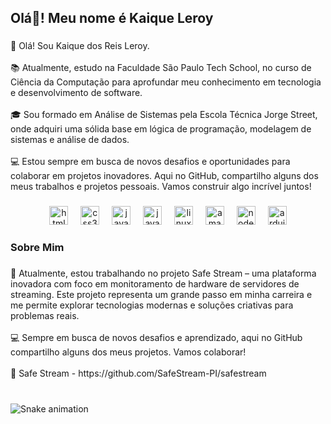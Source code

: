 <h2 align="left">Olá👋! Meu nome é Kaique Leroy</h2>

###

<p align="left">👋 Olá! Sou Kaique dos Reis Leroy.<br><br>📚 Atualmente, estudo na Faculdade São Paulo Tech School, no curso de Ciência da Computação para aprofundar meu conhecimento em tecnologia e desenvolvimento de software.<br><br>🎓 Sou formado em Análise de Sistemas pela Escola Técnica Jorge Street, onde adquiri uma sólida base em lógica de programação, modelagem de sistemas e análise de dados.<br><br>💻 Estou sempre em busca de novos desafios e oportunidades para colaborar em projetos inovadores. Aqui no GitHub, compartilho alguns dos meus trabalhos e projetos pessoais. Vamos construir algo incrível juntos!</p>

###

<div align="center">
  <img src="https://cdn.jsdelivr.net/gh/devicons/devicon/icons/html5/html5-original.svg" height="30" alt="html5 logo"  />
  <img width="12" />
  <img src="https://cdn.jsdelivr.net/gh/devicons/devicon/icons/css3/css3-original.svg" height="30" alt="css3 logo"  />
  <img width="12" />
  <img src="https://cdn.jsdelivr.net/gh/devicons/devicon/icons/javascript/javascript-original.svg" height="30" alt="javascript logo"  />
  <img width="12" />
  <img src="https://cdn.jsdelivr.net/gh/devicons/devicon/icons/java/java-original.svg" height="30" alt="java logo"  />
  <img width="12" />
  <img src="https://cdn.jsdelivr.net/gh/devicons/devicon/icons/linux/linux-original.svg" height="30" alt="linux logo"  />
  <img width="12" />
  <img src="https://cdn.jsdelivr.net/gh/devicons/devicon/icons/amazonwebservices/amazonwebservices-line-wordmark.svg" height="30" alt="amazonwebservices logo"  />
  <img width="12" />
  <img src="https://cdn.jsdelivr.net/gh/devicons/devicon/icons/nodejs/nodejs-original.svg" height="30" alt="nodejs logo"  />
  <img width="12" />
  <img src="https://cdn.jsdelivr.net/gh/devicons/devicon/icons/arduino/arduino-original.svg" height="30" alt="arduino logo"  />
</div>

###

<h3 align="left">Sobre Mim</h3>

###

<p align="left">🚀 Atualmente, estou trabalhando no projeto Safe Stream – uma plataforma inovadora com foco em monitoramento de hardware de servidores de streaming. Este projeto representa um grande passo em minha carreira e me permite explorar tecnologias modernas e soluções criativas para problemas reais.<br><br>💻 Sempre em busca de novos desafios e aprendizado, aqui no GitHub compartilho alguns dos meus projetos. Vamos colaborar!<br><br>🔗 Safe Stream - https://github.com/SafeStream-PI/safestream</p>

###

<br clear="both">

<img src="https://raw.githubusercontent.com/Kaique-Leroy/Kaique-Leroy/output/snake.svg" alt="Snake animation" />

###
    
